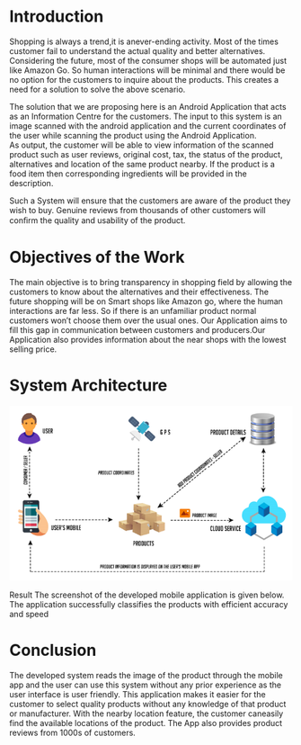 # Introduction
Shopping is always a trend,it is anever-ending activity. Most of the times customer fail to understand the actual quality and better alternatives. Considering the future, most of the consumer shops will be automated just like Amazon Go. So human interactions will be minimal and there would be no option for the customers to inquire about the products. This creates a need for a solution to solve the above scenario.

The solution that we are proposing here is an Android Application that acts as an Information Centre for the customers. The input to this system is an image scanned with the android application and the current coordinates of the user while scanning the product using the Android Application. <br>As output, the customer will be able to view information of the scanned product such as user reviews, original cost, tax, the status of the product, alternatives and location of the same product nearby. If the product is a food item then corresponding ingredients will be provided in the description.

Such a System will ensure that the customers are aware of the product they wish to buy. Genuine reviews from thousands of other customers will conﬁrm the quality and usability of the product.

# Objectives of the Work
The main objective is to bring transparency in shopping field by allowing the customers to know about the alternatives and their effectiveness. The future shopping will be on Smart shops like Amazon go, where the human interactions are far less. So if there is an unfamiliar product normal customers won’t choose them over the usual ones. Our Application aims to fill this gap in communication between customers and producers.Our Application also provides information about the near shops with the lowest selling price.

# System Architecture
<img src="system_architecture.PNG"/>

Result
The screenshot of the developed mobile application is given below. The application successfully classifies the products with efficient accuracy and speed


# Conclusion
The developed system reads the image of the product through the mobile app and the user can use this system without any prior experience as the user interface is user friendly. This application makes it easier for the customer to select quality products without any knowledge of that product or manufacturer. With the nearby location feature, the customer caneasily find the available locations of the product. The App also provides product reviews from 1000s of customers.
